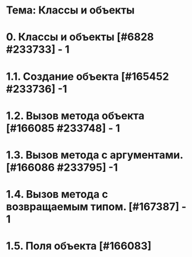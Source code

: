 # Тема: Классы и объекты 
# 0. Классы и объекты [#6828 #233733] - 1
# 1.1. Создание объекта [#165452 #233736] -1
# 1.2. Вызов метода объекта [#166085 #233748] - 1
# 1.3. Вызов метода с аргументами. [#166086 #233795] -1 
# 1.4. Вызов метода с возвращаемым типом. [#167387] - 1
# 1.5. Поля объекта [#166083]
# 
# 
# 
# 
# 
# 
# 
# 
# 
